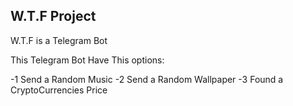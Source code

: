 <h2> W.T.F Project </h2>

W.T.F is a Telegram Bot

This Telegram Bot Have This options:

-1 Send a Random Music
-2 Send a Random Wallpaper
-3 Found a CryptoCurrencies Price
